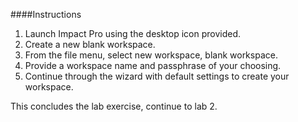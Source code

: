 ####Instructions

1. Launch Impact Pro using the desktop icon provided. 
2. Create a new blank workspace. 
3. From the file menu, select new workspace, blank workspace. 
4. Provide a workspace name and passphrase of your choosing. 
5. Continue through the wizard with default settings to create your workspace. 

This concludes the lab exercise, continue to lab 2.
